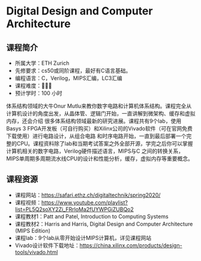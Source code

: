 # Digital Design and Computer Architecture

## 课程简介

- 所属大学：ETH Zurich
- 先修要求：cs50或同阶课程，最好有C语言基础。
- 编程语言：C，Verilog，MIPS汇编，LC3汇编
- 课程难度：🌟🌟🌟
- 预计学时：100 小时

体系结构领域的大牛Onur Mutlu来教你数字电路和计算机体系结构。课程完全从计算机设计的角度出发，从晶体管、逻辑门开始，一直讲解到微架构、缓存和虚拟内存，还会介绍
很多体系结构领域最新的研究进展。课程共有9个lab，使用Basys 3 FPGA开发板（可自行购买）和Xilinx公司的Vivado软件（可在官网免费下载使用）进行电路设计，从组合电路
和时序电路开始，一直到最后部署一个完整的CPU。课程资料除了lab和当期考试答案之外全部开源，学完之后你可以掌握计算机相关的数字电路，Verilog硬件描述语言，MIPS与C
之间的转换关系，MIPS单周期多周期流水线CPU的设计和性能分析，缓存，虚拟内存等重要概念。

## 课程资源

- 课程网站：<https://safari.ethz.ch/digitaltechnik/spring2020/>
- 课程视频：<https://www.youtube.com/playlist?list=PL5Q2soXY2Zi_FRrloMa2fUYWPGiZUBQo2>
- 课程教材1：Patt and Patel, Introduction to Computing Systems 
- 课程教材2：Harris and Harris, Digital Design and Computer Architecture (MIPS Edition)
- 课程lab：9个lab从零开始设计MIPS计算机，详见课程网站
- Vivado设计软件下载地址：<https://china.xilinx.com/products/design-tools/vivado.html>
